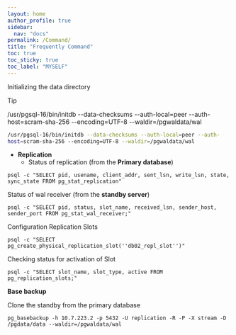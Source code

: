 ```yaml
---
layout: home
author_profile: true
sidebar:
  nav: "docs"
permalink: /Command/
title: "Frequently Command"
toc: true
toc_sticky: true
toc_label: "MYSELF"
---
```




Initializing the data directory



> [!TIP]
>
> /usr/pgsql-16/bin/initdb --data-checksums --auth-local=peer --auth- 
> host=scram-sha-256 --encoding=UTF-8 --waldir=/pgwaldata/wal



```bash
/usr/pgsql-16/bin/initdb --data-checksums --auth-local=peer --auth- 
host=scram-sha-256 --encoding=UTF-8 --waldir=/pgwaldata/wal
```

* **Replication**
  - Status of replication (from the **Primary database**)

```
psql -c "SELECT pid, usename, client_addr, sent_lsn, write_lsn, state, sync_state FROM pg_stat_replication"
```

Status of wal receiver (from the **standby server**)

```
psql -c "SELECT pid, status, slot_name, received_lsn, sender_host, sender_port FROM pg_stat_wal_receiver;"
```



Configuration Replication Slots

```
psql -c "SELECT pg_create_physical_replication_slot(''db02_repl_slot'')"
```

Checking status for activation of Slot

```
psql -c "SELECT slot_name, slot_type, active FROM pg_replication_slots;"
```





**Base backup**

Clone the standby from the primary database

```
pg_basebackup -h 10.7.223.2 -p 5432 -U replication -R -P -X stream -D /pgdata/data --waldir=/pgwaldata/wal
```





